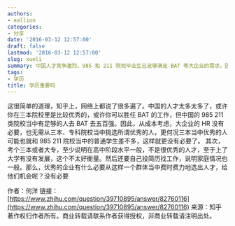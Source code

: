 ```yaml
---
authors:
- eallion
categories:
- 分享
date: '2016-03-12 12:57:00'
draft: false
lastmod: '2016-03-12 12:57:00'
slug: xueli
summary: 中国人才竞争激烈，985 和 211 院校毕业生已足够满足 BAT 等大企业的需求，因此 HR 缺乏动力从三本或专科院校筛选人才。三本优秀生可能仅相当于名校普通水平，且高中成绩一般、家庭背景普通等因素进一步降低了企业招聘这类群体的意愿。企业更倾向于选择成本更低、效率更高的名校毕业生。
tags:
- 学历
title: 学历重要吗
---
```

这很简单的道理，知乎上，网络上都说了很多遍了。中国的人才太多太多了，或许你在三本院校里是比较优秀的，或许你可以胜任 BAT 的工作，但中国的 985 211 类院校当中有足够的人去 BAT 去五百强。因此，从成本考虑，大企业的 HR 没有必要，也无需从三本、专科院校当中挑选所谓优秀的人，更何况三本当中优秀的人可能也就和 985 211 院校当中的普通学生差不多，这样就更没有必要了。
其次，考个三本或者大专，至少说明在高中阶段水平一般，不是很优秀的人才，至于上了大学有没有发展，这个不太好衡量。然后还要自己投简历找工作，说明家庭情况也一般。那么，优秀的企业有什么必要从这样一个群体当中费时费力地选出人才，给他们机会呢？没有必要

作者：何洋
链接：[https://www.zhihu.com/question/39710895/answer/82760116](https://www.zhihu.com/question/39710895/answer/82760116)
来源：知乎
著作权归作者所有。商业转载请联系作者获得授权，非商业转载请注明出处。
